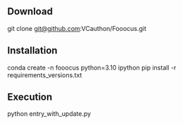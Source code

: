 
## Download

git clone git@github.com:VCauthon/Fooocus.git

## Installation

conda create -n fooocus python=3.10 ipython
pip install -r requirements_versions.txt

## Execution

python entry_with_update.py